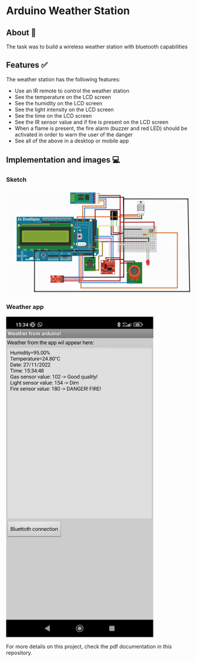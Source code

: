 # Arduino Weather Station

## About :thought_balloon:
The task was to build a wireless weather station with bluetooth capabilities

## Features :white_check_mark:
The weather station has the following features:
- Use an IR remote to control the weather station 
-	See the temperature on the LCD screen
-	See the humidity on the LCD screen
-	See the light intensity on the LCD screen
-	See the time on the LCD screen
-	See the IR sensor value and if fire is present on the LCD screen
-	When a flame is present, the fire alarm (buzzer and red LED) should be activated in order to warn the user of the danger
-	See all of the above in a desktop or mobile app 


## Implementation and images :computer:

### Sketch
<img src="/sketch.PNG" width="900" >

### Weather app
<img src="/weather_app.jpg" width="400" >

For more details on this project, check the pdf documentation in this repository.

